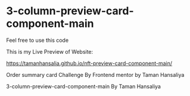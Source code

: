 # 3-column-preview-card-component-main

Feel free to use this code

This is my Live Preview of Website:

https://tamanhansalia.github.io/nft-preview-card-component-main/

Order summary card Challenge By Frontend mentor by Taman Hansaliya

3-column-preview-card-component-main By Taman Hansaliya
